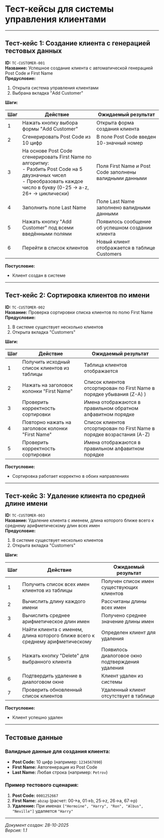 # Тест-кейсы для системы управления клиентами

---

##  Тест-кейс 1: Создание клиента с генерацией тестовых данных

**ID:** `TC-CUSTOMER-001`  
**Название:** Успешное создание клиента с автоматической генерацией Post Code и First Name  
**Предусловие:**
1. Открыта система управления клиентами
2. Выбрана вкладка "Add Customer"

**Шаги:**

| Шаг | Действие                                                                                                                                                                         | Ожидаемый результат                                     |
|-----|----------------------------------------------------------------------------------------------------------------------------------------------------------------------------------|---------------------------------------------------------|
| 1 | Нажать кнопку выбора формы "Add Customer"                                                                                                                                        | Открыта форма создания клиента                          |
| 2 | Сгенерировать Post Code из 10 цифр                                                                                                                                               | В поле Post Code введен 10-значный номер                |
| 3 | На основе Post Code сгенерировать First Name по алгоритму: <br>- Разбить Post Code на 5 двузначных чисел <br>- Преобразовать каждое число в букву (0-25 → a-z, 26+ → циклически) | Поля First Name и Post Code заполнены валидными данными |
| 4 | Заполнить поле Last Name                                                                                                                                                         | Поле Last Name заполнено валидными данными              |
| 5 | Нажать кнопку "Add Customer" под всеми введёнными полями                                                                                                                         | Появилось сообщение об успешном создании клиента        |
| 6 | Перейти в список клиентов                                                                                                                                                        | Новый клиент отображается в таблице Customers           |

**Постусловие:**
- Клиент создан в системе

---

## Тест-кейс 2: Сортировка клиентов по имени

**ID:** `TC-CUSTOMER-002`  
**Название:** Проверка сортировки списка клиентов по полю First Name  
**Предусловие:**
1. В системе существует несколько клиентов
2. Открыта вкладка "Customers"

**Шаги:**

| Шаг | Действие                                                      | Ожидаемый результат                                                      |
|-----|---------------------------------------------------------------|--------------------------------------------------------------------------|
| 1   | Получить исходный список клиентов из таблицы                  | Таблица клиентов отображается                                            |
| 2   | Нажать на заголовок колонки "First Name"                      | Список клиентов отсортирован по First Name в порядке убывания (Z-A) )    |
| 3   | Проверить корректность сортировки                             | Имена отображаются в правильном обратном алфавитном порядке              |
| 4   | Повторно нажать на заголовок колонки "First Name"             | Список клиентов отсортирован по First Name в порядке возрастания (A-Z)   |
| 5   | Проверить корректность сортировки                             | Имена отображаются в правильном алфавитном порядке                       |

**Постусловие:**
- Сортировка работает корректно в обоих направлениях

---

## Тест-кейс 3: Удаление клиента по средней длине имени

**ID:** `TC-CUSTOMER-003`  
**Название:** Удаление клиента с именем, длина которого ближе всего к среднему арифметическому длин всех имен  
**Предусловие:**
1. В системе существует несколько клиентов
2. Открыта вкладка "Customers"

**Шаги:**

| Шаг | Действие                                                                      | Ожидаемый результат                              |
|-----|-------------------------------------------------------------------------------|--------------------------------------------------|
| 1 | Получить список всех имен клиентов из таблицы                                 | Получен список имен существующих клиентов        |
| 2 | Вычислить длину каждого имени                                                 | Рассчитаны длины всех имен                       |
| 3 | Вычислить среднее арифметическое длин имен                                    | Получено среднее значение длины имен             |
| 4 | Найти клиента с именем, длина которого ближе всего к среднему арифметическому | Определен клиент для удаления                    |
| 5 | Нажать кнопку "Delete" для выбранного клиента                                 | Появилось диалоговое окно подтверждения удаления |
| 6 | Подтвердить удаление в диалоговом окне                                        | Клиент удален из системы                         |
| 7 | Проверить обновленный список клиентов                                         | Удаленный клиент отсутствует в таблице           |

**Постусловие:**
- Клиент успешно удален


---

## Тестовые данные

### Валидные данные для создания клиента:
- **Post Code:** 10 цифр (например: `1234567890`)
- **First Name:** Автогенерация из Post Code
- **Last Name:** Любая строка (например: `Petrov`)

### Пример тестового сценария:
1. **Post Code:** `0001252667`
2. **First Name:** `abzap` (расчет: 00→a, 01→b, 25→z, 26→a, 67→p)
3. **Удаление:** При именах `["Hermoine", "Harry", "Ron", "Albus", "Neville"]` удаляется `"Harry"`

---

*Документ создан: 28-10-2025*  
*Версия: 1.1*
